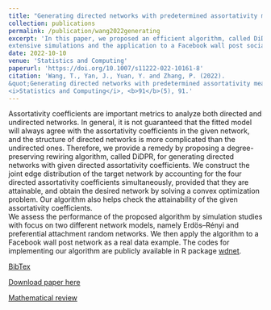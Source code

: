 ```yaml
---
title: "Generating directed networks with predetermined assortativity measures"
collection: publications
permalink: /publication/wang2022generating
excerpt: 'In this paper, we proposed an efficient algorithm, called DiDPR, for generating directed networks with predetermined (directed) assortativity measures. The performance assessment of the proposed algorithm was done through 
extensive simulations and the application to a Facebook wall post social network. The implementation of DiDPR is available in an R package [wdnet](https://CRAN.R-project.org/package=wdnet).'
date: 2022-10-10
venue: 'Statistics and Computing'
paperurl: 'https://doi.org/10.1007/s11222-022-10161-8'
citation: 'Wang, T., Yan, J., Yuan, Y. and Zhang, P. (2022). 
&quot;Generating directed networks with predetermined assortativity measures.&quot; 
<i>Statistics and Computing</i>, <b>91</b>(5), 91.'
---
```

Assortativity coefficients are important metrics to analyze both directed and undirected networks. In general, it is not guaranteed that the fitted model will always agree with the assortativity coefficients 
in the given network, and the structure of directed networks is more complicated than the undirected ones. Therefore, we provide a remedy by proposing a degree-preserving rewiring algorithm, called DiDPR, for 
generating directed networks with given directed assortativity coefficients. We construct the joint edge distribution of the target network by accounting for the four directed assortativity coefficients 
simultaneously, provided that they are attainable, and obtain the desired network by solving a convex optimization problem. Our algorithm also helps check the attainability of the given assortativity coefficients.  
We assess the performance of the proposed algorithm by simulation studies with focus on two different network models, namely Erdös–Rényi and preferential attachment random networks. We then apply the algorithm to 
a Facebook wall post network as a real data example. The codes for implementing our algorithm are publicly available in R package [wdnet](https://CRAN.R-project.org/package=wdnet).

[BibTex](https://panpanzhang99299.github.io/files/wang2022generating.bib)

[Download paper here](https://doi.org/10.1007/s11222-022-10161-8)

[Mathematical review](https://mathscinet.ams.org/mathscinet-getitem?mr=4493723)

